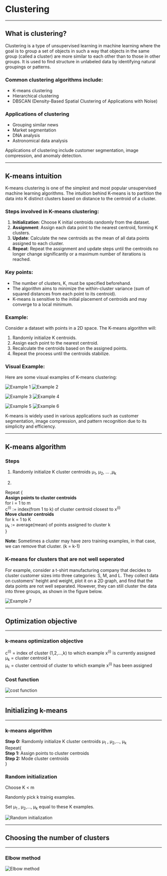 # Clustering

---

## What is clustering?

Clustering is a type of unsupervised learning in machine learning where the goal is to group a set of objects in such a way that objects in the same group (called a cluster) are more similar to each other than to those in other groups. It is used to find structure in unlabeled data by identifying natural groupings or patterns.

### Common clustering algorithms include:
* K-means clustering
* Hierarchical clustering
* DBSCAN (Density-Based Spatial Clustering of Applications with Noise)

### Applications of clustering
* Grouping similar news
* Market segmentation
* DNA analysis
* Astronomical data analysis

Applications of clustering include customer segmentation, image compression, and anomaly detection.

---

## K-means intuition 

K-means clustering is one of the simplest and most popular unsupervised machine learning algorithms. The intuition behind K-means is to partition the data into K distinct clusters based on distance to the centroid of a cluster.

### Steps involved in K-means clustering:
1. **Initialization**: Choose K initial centroids randomly from the dataset.
2. **Assignment**: Assign each data point to the nearest centroid, forming K clusters.
3. **Update**: Calculate the new centroids as the mean of all data points assigned to each cluster.
4. **Repeat**: Repeat the assignment and update steps until the centroids no longer change significantly or a maximum number of iterations is reached.

### Key points:
* The number of clusters, K, must be specified beforehand.
* The algorithm aims to minimize the within-cluster variance (sum of squared distances from each point to its centroid).
* K-means is sensitive to the initial placement of centroids and may converge to a local minimum.

### Example:
Consider a dataset with points in a 2D space. The K-means algorithm will:
1. Randomly initialize K centroids.
2. Assign each point to the nearest centroid.
3. Recalculate the centroids based on the assigned points.
4. Repeat the process until the centroids stabilize.

### Visual Example:

Here are some visual examples of K-means clustering:

![Example 1](./img/1.png) ![Example 2](./img/2.png)

![Example 3](./img/3.png) ![Example 4](./img/4.png)

![Example 5](./img/5.png) ![Example 6](./img/6.png)

K-means is widely used in various applications such as customer segmentation, image compression, and pattern recognition due to its simplicity and efficiency.

---

## K-means algorithm

### Steps

1. Randomly initialize K cluster centroids µ<sub>1</sub>, µ<sub>2</sub>, ... ,µ<sub>k</sub>

2. 
Repeat {  
    **Assign points to cluster centroids**  
    for i = 1 to m  
        c<sup>(i)</sup> := index(from 1 to k) of cluster centroid closest to x<sup>(i)</sup>  
    **Move cluster centroids**  
    for k = 1 to K  
        µ<sub>k</sub> := average(mean) of points assigned to cluster k  
}  

**Note:** Sometimes a cluster may have zero training examples, in that case, we can remove that cluster. (k = k-1)


### K-means for clusters that are not well seperated

For example, consider a t-shirt manufacturing company that decides to cluster customer sizes into three categories: S, M, and L. They collect data on customers' height and weight, plot it on a 2D graph, and find that the data points are not well separated. However, they can still cluster the data into three groups, as shown in the figure below.

![Example 7](./img/7.png)

---

## Optimization objective

---

### k-means optimization objective 

c<sup>(i)</sup> = index of cluster (1,2,...,k) to which example x<sup>(i)</sup> is currently assigned  
µ<sub>k</sub> = cluster centroid k  
µ<sub>c</sub> = cluster centroid of cluster  to which example x<sup>(i)</sup> has been assigned  

### Cost function 

![cost function](./img/8.png)

---

## Initializing k-means

---

### k-means algorithm 

**Step 0:** Ramdomly initialize K cluster centroids  µ<sub>1</sub> , µ<sub>2</sub>,...,  µ<sub>k</sub>  
Repeat{  
**Step 1:** Assign points to cluster centroids  
**Step 2:** Mode cluster centroids  
}  

### Random initialization 

Choose K < m 

Randomly pick k trainig examples.

Set  µ<sub>1</sub> , µ<sub>2</sub>,...,  µ<sub>k</sub> equal to these K examples.

![Random initialization](./img/9.png)

---

## Choosing the number of clusters 

---

### Elbow method

![Elbow method](./img/10.png)

